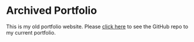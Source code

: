 # Archived Portfolio

This is my old portfolio website. Please [click here](https://github.com/haruka-ogino/new-portfolio) to see the GitHub repo to my current portfolio.
